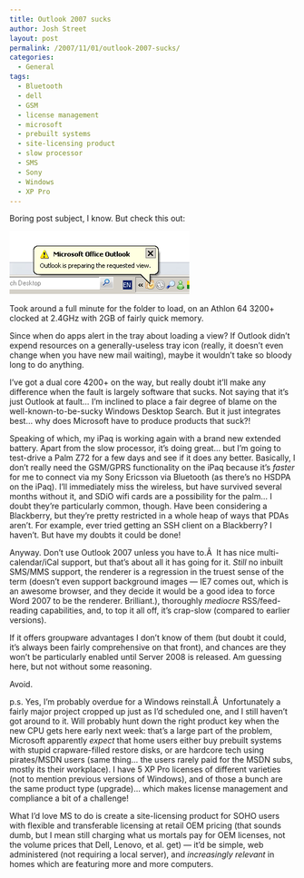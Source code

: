 ```yaml
---
title: Outlook 2007 sucks
author: Josh Street
layout: post
permalink: /2007/11/01/outlook-2007-sucks/
categories:
  - General
tags:
  - Bluetooth
  - dell
  - GSM
  - license management
  - microsoft
  - prebuilt systems
  - site-licensing product
  - slow processor
  - SMS
  - Sony
  - Windows
  - XP Pro
---
```

Boring post subject, I know. But check this out:

![Outlook is preparing the requested view][1]

Took around a full minute for the folder to load, on an Athlon 64 3200+ clocked at 2.4GHz with 2GB of fairly quick memory.

Since when do apps alert in the tray about loading a view? If Outlook didn&#8217;t expend resources on a generally-useless tray icon (really, it doesn&#8217;t even change when you have new mail waiting), maybe it wouldn&#8217;t take so bloody long to do anything.

I&#8217;ve got a dual core 4200+ on the way, but really doubt it&#8217;ll make any difference when the fault is largely software that sucks. Not saying that it&#8217;s just Outlook at fault&#8230; I&#8217;m inclined to place a fair degree of blame on the well-known-to-be-sucky Windows Desktop Search. But it just integrates best&#8230; why does Microsoft have to produce products that suck?!

Speaking of which, my iPaq is working again with a brand new extended battery. Apart from the slow processor, it&#8217;s doing great&#8230; but I&#8217;m going to test-drive a Palm Z72 for a few days and see if it does any better. Basically, I don&#8217;t really need the GSM/GPRS functionality on the iPaq because it&#8217;s *faster* for me to connect via my Sony Ericsson via Bluetooth (as there&#8217;s no HSDPA on the iPaq). I&#8217;ll immediately miss the wireless, but have survived several months without it, and SDiO wifi cards are a possibility for the palm&#8230; I doubt they&#8217;re particularly common, though. Have been considering a Blackberry, but they&#8217;re pretty restricted in a whole heap of ways that PDAs aren&#8217;t. For example, ever tried getting an SSH client on a Blackberry? I haven&#8217;t. But have my doubts it could be done!

Anyway. Don&#8217;t use Outlook 2007 unless you have to.Â  It has nice multi-calendar/iCal support, but that&#8217;s about all it has going for it. *Still* no inbuilt SMS/MMS support, the renderer is a regression in the truest sense of the term (doesn&#8217;t even support background images &#8212; IE7 comes out, which is an awesome browser, and they decide it would be a good idea to force Word 2007 to be the renderer. Brilliant.), thoroughly *mediocre* RSS/feed-reading capabilities, and, to top it all off, it&#8217;s crap-slow (compared to earlier versions).

If it offers groupware advantages I don&#8217;t know of them (but doubt it could, it&#8217;s always been fairly comprehensive on that front), and chances are they won&#8217;t be particularly enabled until Server 2008 is released. Am guessing here, but not without some reasoning.

Avoid.

p.s. Yes, I&#8217;m probably overdue for a Windows reinstall.Â  Unfortunately a fairly major project cropped up just as I&#8217;d scheduled one, and I still haven&#8217;t got around to it. Will probably hunt down the right product key when the new CPU gets here early next week: that&#8217;s a large part of the problem, Microsoft apparently *expect* that home users either buy prebuilt systems with stupid crapware-filled restore disks, or are hardcore tech using pirates/MSDN users (same thing&#8230; the users rarely paid for the MSDN subs, mostly its their workplace). I have 5 XP Pro licenses of different varieties (not to mention previous versions of Windows), and of those a bunch are the same product type (upgrade)&#8230; which makes license management and compliance a bit of a challenge!

What I&#8217;d love MS to do is create a site-licensing product for SOHO users with flexible and transferable licensing at retail OEM pricing (that sounds dumb, but I mean still charging what us mortals pay for OEM licenses, not the volume prices that Dell, Lenovo, et al. get) &#8212; it&#8217;d be simple, web administered (not requiring a local server), and *increasingly relevant* in homes which are featuring more and more computers.

 [1]: /blog/wp-content/2007/11/outlook-is-preparing-the-requested-view.png "Outlook is preparing the requested view"
